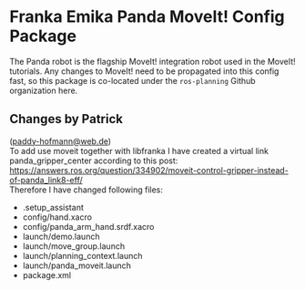 # Franka Emika Panda MoveIt! Config Package

The Panda robot is the flagship MoveIt! integration robot used in the MoveIt! tutorials.
Any changes to MoveIt! need to be propagated into this config fast, so this package
is co-located under the ``ros-planning`` Github organization here.

## Changes by Patrick
(paddy-hofmann@web.de) \
To add use moveit together with libfranka I have created a virtual link panda_gripper_center according to this post: https://answers.ros.org/question/334902/moveit-control-gripper-instead-of-panda_link8-eff/ \
Therefore I have changed following files:
- .setup_assistant
- config/hand.xacro
- config/panda_arm_hand.srdf.xacro
- launch/demo.launch
- launch/move_group.launch
- launch/planning_context.launch
- launch/panda_moveit.launch
- package.xml